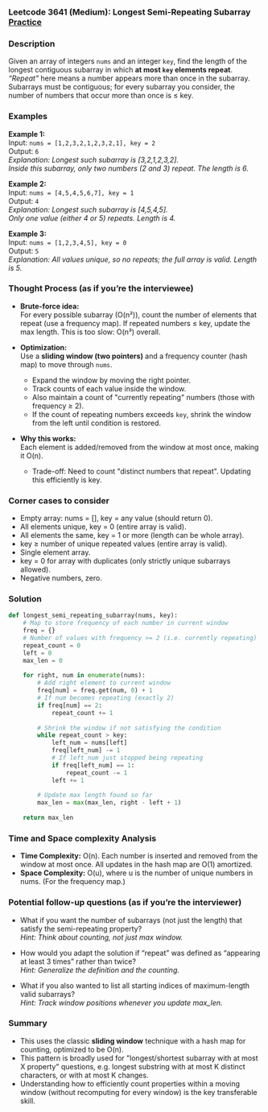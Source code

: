 ### Leetcode 3641 (Medium): Longest Semi-Repeating Subarray [Practice](https://leetcode.com/problems/longest-semi-repeating-subarray)

### Description  
Given an array of integers `nums` and an integer `key`, find the length of the longest contiguous subarray in which **at most `key` elements repeat**.  
*“Repeat”* here means a number appears more than once in the subarray.  
Subarrays must be contiguous; for every subarray you consider, the number of numbers that occur more than once is ≤ key.

### Examples  

**Example 1:**  
Input: `nums = [1,2,3,2,1,2,3,2,1], key = 2`  
Output: `6`  
*Explanation: Longest such subarray is [3,2,1,2,3,2].  
Inside this subarray, only two numbers (2 and 3) repeat. The length is 6.*

**Example 2:**  
Input: `nums = [4,5,4,5,6,7], key = 1`  
Output: `4`  
*Explanation: Longest such subarray is [4,5,4,5].  
Only one value (either 4 or 5) repeats. Length is 4.*

**Example 3:**  
Input: `nums = [1,2,3,4,5], key = 0`  
Output: `5`  
*Explanation: All values unique, so no repeats; the full array is valid. Length is 5.*

### Thought Process (as if you’re the interviewee)  
- **Brute-force idea:**  
  For every possible subarray (O(n²)), count the number of elements that repeat (use a frequency map). If repeated numbers ≤ key, update the max length. This is too slow: O(n³) overall.

- **Optimization:**  
  Use a **sliding window (two pointers)** and a frequency counter (hash map) to move through `nums`.  
  - Expand the window by moving the right pointer.  
  - Track counts of each value inside the window.  
  - Also maintain a count of "currently repeating" numbers (those with frequency ≥ 2).  
  - If the count of repeating numbers exceeds `key`, shrink the window from the left until condition is restored.

- **Why this works:**  
  Each element is added/removed from the window at most once, making it O(n).  
  - Trade-off: Need to count "distinct numbers that repeat". Updating this efficiently is key.

### Corner cases to consider  
- Empty array: nums = [], key = any value (should return 0).
- All elements unique, key = 0 (entire array is valid).
- All elements the same, key = 1 or more (length can be whole array).
- key ≥ number of unique repeated values (entire array is valid).
- Single element array.
- key = 0 for array with duplicates (only strictly unique subarrays allowed).
- Negative numbers, zero.

### Solution

```python
def longest_semi_repeating_subarray(nums, key):
    # Map to store frequency of each number in current window
    freq = {}
    # Number of values with frequency >= 2 (i.e. currently repeating)
    repeat_count = 0
    left = 0
    max_len = 0
    
    for right, num in enumerate(nums):
        # Add right element to current window
        freq[num] = freq.get(num, 0) + 1
        # If num becomes repeating (exactly 2)
        if freq[num] == 2:
            repeat_count += 1
        
        # Shrink the window if not satisfying the condition
        while repeat_count > key:
            left_num = nums[left]
            freq[left_num] -= 1
            # If left_num just stopped being repeating
            if freq[left_num] == 1:
                repeat_count -= 1
            left += 1
        
        # Update max length found so far
        max_len = max(max_len, right - left + 1)
    
    return max_len
```

### Time and Space complexity Analysis  

- **Time Complexity:** O(n). Each number is inserted and removed from the window at most once. All updates in the hash map are O(1) amortized.
- **Space Complexity:** O(u), where u is the number of unique numbers in nums. (For the frequency map.)

### Potential follow-up questions (as if you’re the interviewer)  

- What if you want the number of subarrays (not just the length) that satisfy the semi-repeating property?  
  *Hint: Think about counting, not just max window.*

- How would you adapt the solution if “repeat” was defined as “appearing at least 3 times” rather than twice?  
  *Hint: Generalize the definition and the counting.*

- What if you also wanted to list all starting indices of maximum-length valid subarrays?  
  *Hint: Track window positions whenever you update max_len.*

### Summary
- This uses the classic **sliding window** technique with a hash map for counting, optimized to be O(n).
- This pattern is broadly used for "longest/shortest subarray with at most X property" questions, e.g. longest substring with at most K distinct characters, or with at most K changes.
- Understanding how to efficiently count properties within a moving window (without recomputing for every window) is the key transferable skill.